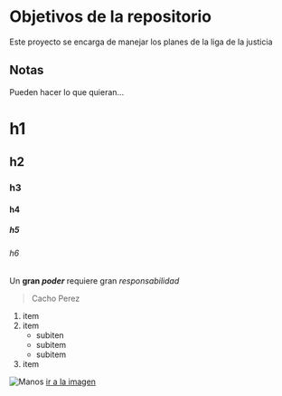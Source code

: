 # Objetivos de la repositorio

Este proyecto se encarga de manejar los planes de la liga de la justicia


## Notas
Pueden hacer lo que quieran...

# h1
## h2
### h3
#### h4
##### h5
###### h6

Un **gran _poder_** requiere gran *responsabilidad*
>Cacho Perez

1. item
2. item
   * subiten
   * subitem
   * subitem
3. item

![Manos](https://cloud10.todocoleccion.online/arte-escultura/tc/2017/09/11/18/97616539.webp)
[ir a la imagen](https://cloud10.todocoleccion.online/arte-escultura/tc/2017/09/11/18/97616539.webp)

